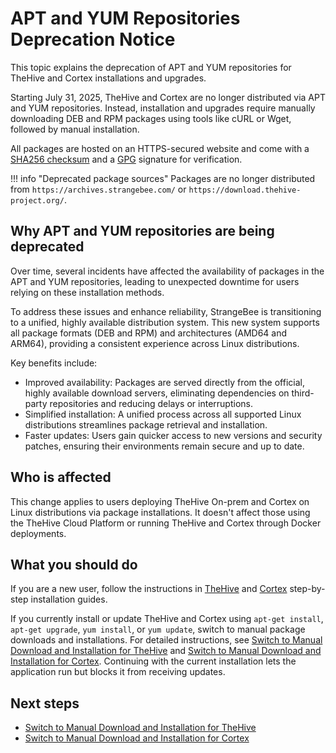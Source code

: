# APT and YUM Repositories Deprecation Notice

This topic explains the deprecation of APT and YUM repositories for TheHive and Cortex installations and upgrades.

Starting July 31, 2025, TheHive and Cortex are no longer distributed via APT and YUM repositories. Instead, installation and upgrades require manually downloading DEB and RPM packages using tools like cURL or Wget, followed by manual installation.

All packages are hosted on an HTTPS-secured website and come with a [SHA256 checksum](https://linux.die.net/man/1/sha256sum) and a [GPG](https://www.gnupg.org/) signature for verification.

!!! info "Deprecated package sources"
    Packages are no longer distributed from `https://archives.strangebee.com/` or `https://download.thehive-project.org/`.

## Why APT and YUM repositories are being deprecated

Over time, several incidents have affected the availability of packages in the APT and YUM repositories, leading to unexpected downtime for users relying on these installation methods.

To address these issues and enhance reliability, StrangeBee is transitioning to a unified, highly available distribution system. This new system supports all package formats (DEB and RPM) and architectures (AMD64 and ARM64), providing a consistent experience across Linux distributions.

Key benefits include:

* Improved availability: Packages are served directly from the official, highly available download servers, eliminating dependencies on third-party repositories and reducing delays or interruptions.
* Simplified installation: A unified process across all supported Linux distributions streamlines package retrieval and installation.
* Faster updates: Users gain quicker access to new versions and security patches, ensuring their environments remain secure and up to date.

## Who is affected

This change applies to users deploying TheHive On-prem and Cortex on Linux distributions via package installations. It doesn't affect those using the TheHive Cloud Platform or running TheHive and Cortex through Docker deployments.

## What you should do

If you are a new user, follow the instructions in [TheHive](../../installation/installation-guide-linux-standalone-server.md) and [Cortex](../../../cortex/installation-and-configuration/step-by-step-guide.md) step-by-step installation guides.

If you currently install or update TheHive and Cortex using `apt-get install`, `apt-get upgrade`, `yum install`, or `yum update`, switch to manual package downloads and installations. For detailed instructions, see [Switch to Manual Download and Installation for TheHive](switch-to-manual-download-installation-thehive.md) and [Switch to Manual Download and Installation for Cortex](../../../cortex/operations/switch-to-manual-download-installation-cortex.md). Continuing with the current installation lets the application run but blocks it from receiving updates.

<h2>Next steps</h2>

* [Switch to Manual Download and Installation for TheHive](switch-to-manual-download-installation-thehive.md)
* [Switch to Manual Download and Installation for Cortex](../../../cortex/operations/switch-to-manual-download-installation-cortex.md)